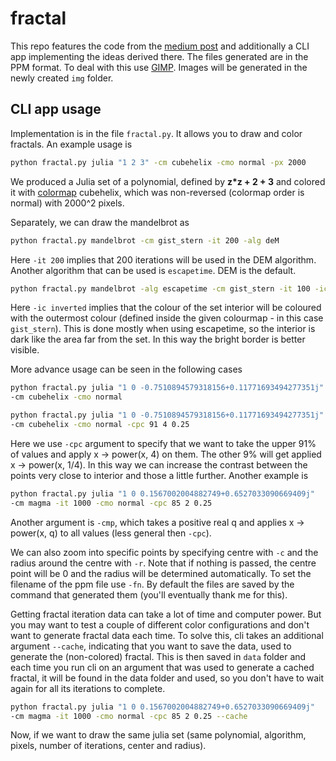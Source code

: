 # fractal
This repo features the code from the [medium post](https://medium.com/p/6ad53bbc8208) and additionally a CLI app implementing the ideas derived there. The files generated are in the PPM format. To deal with this use [GIMP](https://www.gimp.org/). Images will be generated in the newly created `img` folder.

## CLI app usage
Implementation is in the file `fractal.py`. It allows you to draw and color fractals. An example usage is

```bash
python fractal.py julia "1 2 3" -cm cubehelix -cmo normal -px 2000
````

We produced a Julia set of a polynomial, defined by **z*z + 2 + 3** and colored it with [colormap](https://matplotlib.org/stable/tutorials/colors/colormaps.html) cubehelix, which was non-reversed (colormap order is normal) with 2000^2 pixels. 

Separately, we can draw the mandelbrot as

``` bash
python fractal.py mandelbrot -cm gist_stern -it 200 -alg deM
```

Here `-it 200` implies that 200 iterations will be used in the DEM algorithm. Another algorithm that can be used is `escapetime`. DEM is the default.

```bash
python fractal.py mandelbrot -alg escapetime -cm gist_stern -it 100 -ic inverted
```

Here `-ic inverted` implies that the colour of the set interior will be coloured with the outermost colour (defined inside the given colourmap - in this case `gist_stern`). This is done mostly when using escapetime, so the interior is dark like the area far from the set. In this way the bright border is better visible. 

More advance usage can be seen in the following cases

```bash
python fractal.py julia "1 0 -0.7510894579318156+0.11771693494277351j" 
-cm cubehelix -cmo normal
```

```bash
python fractal.py julia "1 0 -0.7510894579318156+0.11771693494277351j" 
-cm cubehelix -cmo normal -cpc 91 4 0.25
```

Here we use `-cpc` argument to specify that we want to take the upper 91% of values and apply x -> power(x, 4) on them. The other 9% will get applied x -> power(x, 1/4). In this way we can increase the contrast between the points very close to interior and those a little further. Another example is

```bash
python fractal.py julia "1 0 0.1567002004882749+0.6527033090669409j" 
-cm magma -it 1000 -cmo normal -cpc 85 2 0.25
```

Another argument is `-cmp`, which takes a positive real q and applies x -> power(x, q) to all values (less general then `-cpc`).

We can also zoom into specific points by specifying centre with `-c` and the radius around the centre with `-r`. Note that if nothing is passed, the centre point will be 0 and the radius will be determined automatically. To set the filename of the ppm file use `-fn`. By default the files are saved by the command that generated them (you'll eventually thank me for this).

Getting fractal iteration data can take a lot of time and computer power. But you may want to test a couple of different color configurations and don't want to generate fractal data each time. To solve this, cli takes an additional argument `--cache`, indicating that you want to save the data, used to generate the (non-colored) fractal. This is then saved in `data` folder and each time you run cli on an argument that was used to generate a cached fractal, it will be found in the data folder and used, so you don't have to wait again for all its iterations to complete.

```bash
python fractal.py julia "1 0 0.1567002004882749+0.6527033090669409j" 
-cm magma -it 1000 -cmo normal -cpc 85 2 0.25 --cache
```

Now, if we want to draw the same julia set (same polynomial, algorithm, pixels, number of iterations, center and radius).